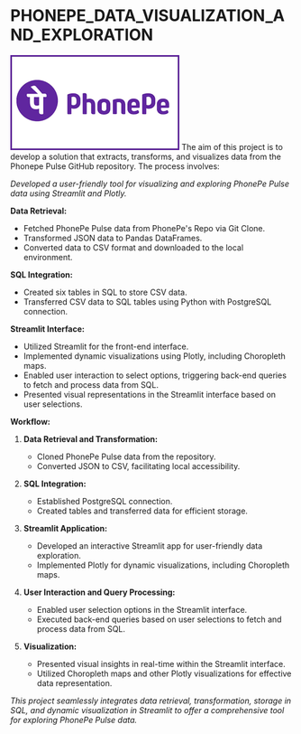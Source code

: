 # PHONEPE_DATA_VISUALIZATION_AND_EXPLORATION
![image](https://github.com/choprasv/PHONEPE_DATA_VISUALIZATION_AND_EXPLORATION/blob/main/phonepe.png)
The aim of this project is to develop a solution that extracts, transforms, and visualizes data from the Phonepe Pulse GitHub repository. The process involves:

*Developed a user-friendly tool for visualizing and exploring PhonePe Pulse data using Streamlit and Plotly.*

**Data Retrieval:**
- Fetched PhonePe Pulse data from PhonePe's Repo via Git Clone.
- Transformed JSON data to Pandas DataFrames.
- Converted data to CSV format and downloaded to the local environment.

**SQL Integration:**
- Created six tables in SQL to store CSV data.
- Transferred CSV data to SQL tables using Python with PostgreSQL connection.

**Streamlit Interface:**
- Utilized Streamlit for the front-end interface.
- Implemented dynamic visualizations using Plotly, including Choropleth maps.
- Enabled user interaction to select options, triggering back-end queries to fetch and process data from SQL.
- Presented visual representations in the Streamlit interface based on user selections.

**Workflow:**
1. **Data Retrieval and Transformation:**
   - Cloned PhonePe Pulse data from the repository.
   - Converted JSON to CSV, facilitating local accessibility.

2. **SQL Integration:**
   - Established PostgreSQL connection.
   - Created tables and transferred data for efficient storage.

3. **Streamlit Application:**
   - Developed an interactive Streamlit app for user-friendly data exploration.
   - Implemented Plotly for dynamic visualizations, including Choropleth maps.

4. **User Interaction and Query Processing:**
   - Enabled user selection options in the Streamlit interface.
   - Executed back-end queries based on user selections to fetch and process data from SQL.

5. **Visualization:**
   - Presented visual insights in real-time within the Streamlit interface.
   - Utilized Choropleth maps and other Plotly visualizations for effective data representation.

*This project seamlessly integrates data retrieval, transformation, storage in SQL, and dynamic visualization in Streamlit to offer a comprehensive tool for exploring PhonePe Pulse data.*
